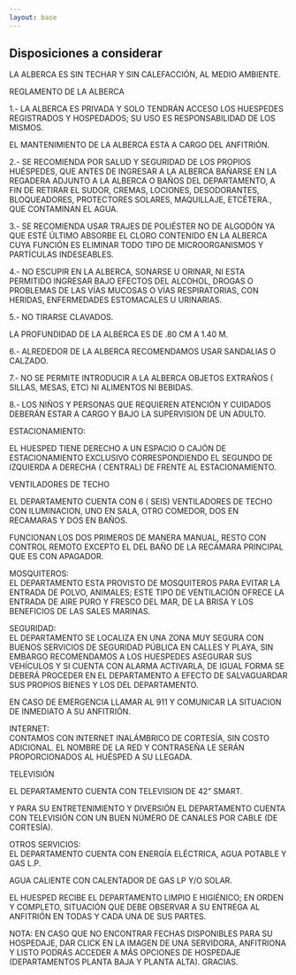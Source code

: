 ```yaml
---
layout: base
---
```

## Disposiciones a considerar
  
 
  
LA ALBERCA ES SIN TECHAR Y SIN CALEFACCIÓN, AL MEDIO AMBIENTE.  
  

  
REGLAMENTO DE LA ALBERCA  
  
1.- LA ALBERCA ES PRIVADA Y SOLO TENDRÁN ACCESO LOS HUESPEDES REGISTRADOS Y HOSPEDADOS; SU USO ES RESPONSABILIDAD DE LOS MISMOS.  
  
EL MANTENIMIENTO DE LA ALBERCA ESTA A CARGO DEL ANFITRIÓN.  
  
2.- SE RECOMIENDA POR SALUD Y SEGURIDAD DE LOS PROPIOS HUÉSPEDES, QUE ANTES DE INGRESAR A LA ALBERCA BAÑARSE EN LA REGADERA ADJUNTO A LA ALBERCA O BAÑOS DEL DEPARTAMENTO, A FIN DE RETIRAR EL SUDOR, CREMAS, LOCIONES, DESODORANTES, BLOQUEADORES, PROTECTORES SOLARES, MAQUILLAJE, ETCÉTERA., QUE CONTAMINAN EL AGUA.  
  
3.- SE RECOMIENDA USAR TRAJES DE POLIÉSTER NO DE ALGODÓN YA QUE ESTÉ ÚLTIMO ABSORBE EL CLORO CONTENIDO EN LA ALBERCA CUYA FUNCIÓN ES ELIMINAR TODO TIPO DE MICROORGANISMOS Y PARTÍCULAS INDESEABLES.  
  
4.- NO ESCUPIR EN LA ALBERCA, SONARSE U ORINAR, NI ESTA PERMITIDO INGRESAR BAJO EFECTOS DEL ALCOHOL, DROGAS O PROBLEMAS DE LAS VÍAS MUCOSAS O VÍAS RESPIRATORIAS, CON HERIDAS, ENFERMEDADES ESTOMACALES U URINARIAS.  
  
5.- NO TIRARSE CLAVADOS.  
  
LA PROFUNDIDAD DE LA ALBERCA ES DE .80 CM A 1.40 M.  
  
6.- ALREDEDOR DE LA ALBERCA RECOMENDAMOS USAR SANDALIAS O CALZADO.  
  
7.- NO SE PERMITE INTRODUCIR A LA ALBERCA OBJETOS EXTRAÑOS ( SILLAS, MESAS, ETC) NI ALIMENTOS NI BEBIDAS.  
  
8.- LOS NIÑOS Y PERSONAS QUE REQUIEREN ATENCIÓN Y CUIDADOS DEBERÁN ESTAR A CARGO Y BAJO LA SUPERVISION DE UN ADULTO.  
  
ESTACIONAMIENTO:  
  
EL HUESPED TIENE DERECHO A UN ESPACIO O CAJÓN DE ESTACIONAMIENTO EXCLUSIVO CORRESPONDIENDO EL SEGUNDO DE IZQUIERDA A DERECHA ( CENTRAL) DE FRENTE AL ESTACIONAMIENTO.  
  
VENTILADORES DE TECHO  
  
EL DEPARTAMENTO CUENTA CON 6 ( SEIS) VENTILADORES DE TECHO CON ILUMINACION, UNO EN SALA, OTRO COMEDOR, DOS EN RECAMARAS Y DOS EN BAÑOS.  
  
FUNCIONAN LOS DOS PRIMEROS DE MANERA MANUAL, RESTO CON CONTROL REMOTO EXCEPTO EL DEL BAÑO DE LA RECÁMARA PRINCIPAL QUE ES CON APAGADOR.  
  
MOSQUITEROS:  
EL DEPARTAMENTO ESTA PROVISTO DE MOSQUITEROS PARA EVITAR LA ENTRADA DE POLVO, ANIMALES; ESTE TIPO DE VENTILACIÓN OFRECE LA ENTRADA DE AIRE PURO Y FRESCO DEL MAR, DE LA BRISA Y LOS BENEFICIOS DE LAS SALES MARINAS.  
  
SEGURIDAD:  
EL DEPARTAMENTO SE LOCALIZA EN UNA ZONA MUY SEGURA CON BUENOS SERVICIOS DE SEGURIDAD PÚBLICA EN CALLES Y PLAYA, SIN EMBARGO RECOMENDAMOS A LOS HUESPEDES ASEGURAR SUS VEHÍCULOS Y SI CUENTA CON ALARMA ACTIVARLA, DE IGUAL FORMA SE DEBERÁ PROCEDER EN EL DEPARTAMENTO A EFECTO DE SALVAGUARDAR SUS PROPIOS BIENES Y LOS DEL DEPARTAMENTO.  
  
EN CASO DE EMERGENCIA LLAMAR AL 911 Y COMUNICAR LA SITUACION DE INMEDIATO A SU ANFITRIÓN.  
  
INTERNET:  
CONTAMOS CON INTERNET INALÁMBRICO DE CORTESÍA, SIN COSTO ADICIONAL. EL NOMBRE DE LA RED Y CONTRASEÑA LE SERÁN PROPORCIONADOS AL HUÉSPED A SU LLEGADA.  
  
TELEVISIÓN  
  
EL DEPARTAMENTO CUENTA CON TELEVISION DE 42” SMART.  
  
  
Y PARA SU ENTRETENIMIENTO Y DIVERSIÓN EL DEPARTAMENTO CUENTA CON TELEVISIÓN CON UN BUEN NÚMERO DE CANALES POR CABLE (DE CORTESÍA).  
  
OTROS SERVICIOS:  
EL DEPARTAMENTO CUENTA CON ENERGÍA ELÉCTRICA, AGUA POTABLE Y GAS L.P.  
  
AGUA CALIENTE CON CALENTADOR DE GAS LP Y/O SOLAR.  
  
EL HUESPED RECIBE EL DEPARTAMENTO LIMPIO E HIGIÉNICO; EN ORDEN Y COMPLETO, SITUACIÓN QUE DEBE OBSERVAR A SU ENTREGA AL ANFITRIÓN EN TODAS Y CADA UNA DE SUS PARTES.  
  
NOTA: EN CASO QUE NO ENCONTRAR FECHAS DISPONIBLES PARA SU HOSPEDAJE, DAR CLICK EN LA IMAGEN DE UNA SERVIDORA, ANFITRIONA Y LISTO PODRÁS ACCEDER A MÁS OPCIONES DE HOSPEDAJE (DEPARTAMENTOS PLANTA BAJA Y PLANTA ALTA). GRACIAS.
